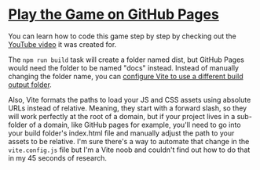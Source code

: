 # [Play the Game on GitHub Pages](https://learnwebcode.github.io/react-dog-game/)

You can learn how to code this game step by step by checking out the [YouTube video](https://www.youtube.com/watch?v=nmbpZ-RJaLY) it was created for.

The `npm run build` task will create a folder named dist, but GitHub Pages would need the folder to be named "docs" instead. Instead of manually changing the folder name, you can [configure Vite to use a different build output folder](https://vitejs.dev/config/build-options.html#build-outdir).

Also, Vite formats the paths to load your JS and CSS assets using absolute URLs instead of relative. Meaning, they start with a forward slash, so they will work perfectly at the root of a domain, but if your project lives in a sub-folder of a domain, like GitHub pages for example, you'll need to go into your build folder's index.html file and manually adjust the path to your assets to be relative. I'm sure there's a way to automate that change in the `vite.config.js` file but I'm a Vite noob and couldn't find out how to do that in my 45 seconds of research.
